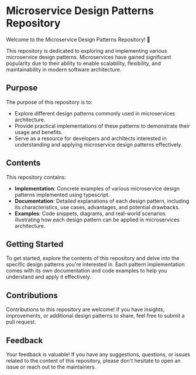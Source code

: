 # Microservice Design Patterns Repository

Welcome to the Microservice Design Patterns Repository! 🚀

This repository is dedicated to exploring and implementing various microservice design patterns. Microservices have gained significant popularity due to their ability to enable scalability, flexibility, and maintainability in modern software architecture.

## Purpose

The purpose of this repository is to:

- Explore different design patterns commonly used in microservices architecture.
- Provide practical implementations of these patterns to demonstrate their usage and benefits.
- Serve as a resource for developers and architects interested in understanding and applying microservice design patterns effectively.

## Contents

This repository contains:

- **Implementation**: Concrete examples of various microservice design patterns implemented using typescript.
- **Documentation**: Detailed explanations of each design pattern, including its characteristics, use cases, advantages, and potential drawbacks.
- **Examples**: Code snippets, diagrams, and real-world scenarios illustrating how each design pattern can be applied in microservices architecture.

## Getting Started

To get started, explore the contents of this repository and delve into the specific design patterns you're interested in. Each pattern implementation comes with its own documentation and code examples to help you understand and apply it effectively.

## Contributions

Contributions to this repository are welcome! If you have insights, improvements, or additional design patterns to share, feel free to submit a pull request.

## Feedback

Your feedback is valuable! If you have any suggestions, questions, or issues related to the content of this repository, please don't hesitate to open an issue or reach out to the maintainers.
